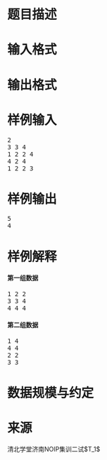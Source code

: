 

# 题目描述



# 输入格式



# 输出格式



# 样例输入


<pre class="prettyprint lang-cpp">2
3 3 4
1 2 2 4
4 2 4
1 2 2 3</pre>

# 样例输出


<pre class="prettyprint lang-cpp">5
4</pre>

# 样例解释


<h4>
第一组数据
</h4>
<pre class="prettyprint lang-js">1 2 2
3 3 4
4 4 4</pre>
<h4>
第二组数据
</h4>
<pre class="prettyprint lang-js">1 4
4 4
2 2 
3 3</pre>

# 数据规模与约定



# 来源


<p>
清北学堂济南NOIP集训二试$T_1$
</p>
